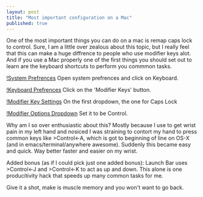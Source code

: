 ```yaml
---
layout: post
title: "Most important configuration on a Mac"
published: true
---
```


One of the most important things you can do on a mac is remap caps lock to control. Sure, I am a little over zealous about this topic, but I really feel that this can make a huge diffrence to people who use modifier keys alot. And if you use a Mac properly one of the first things you should set out to learn are the keyboard shortcuts to perform you commmon tasks.

[!System Prefrences](/images/remaps-caps-1.png)
Open system prefrences and click on Keyboard.

[!Keyboard Prefrences](/images/remaps-caps-2.png)
Click on the 'Modifier Keys' button.

[!Modifier Key Settings](/images/remaps-caps-3.png)
On the first dropdown, the one for Caps Lock

[!Modifier Options Dropdown](/images/remaps-caps-4.png)
Set it to be Control.

Why am I so over enthusiastic about this? Mostly because I use to get wrist pain in my left hand and nosiced I was straining to contort my hand to press common keys like &gt;Control&lt;-A, which is got to beginning of line on OS-X (and in emacs/terminal/anywhere awesome). Suddenly this became easy and quick. Way better faster and easier on my wrist.

Added bonus (as if I could pick just one added bonus): Launch Bar uses &gt;Control&lt;-J and &gt;Control&lt;-K to act as up and down. This alone is one producitivity hack that speeds up many common tasks for me. 

Give it a shot, make is muscle memory and you won't want to go back.
